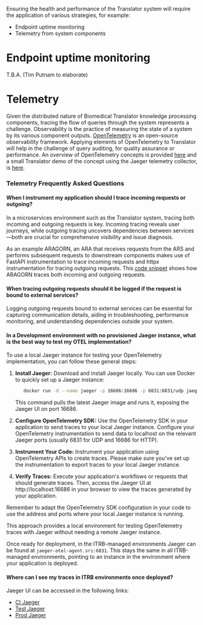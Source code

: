 Ensuring the health and performance of the Translator system will require the application of various strategies, for example:

* Endpoint uptime monitoring
* Telemetry from system components

# Endpoint uptime monitoring

T.B.A. (Tim Putnam to elaborate)

# Telemetry

Given the distributed nature of Biomedical Translator knowledge processing components, tracing the flow of queries through the system represents a challenge. Observability is the practice of measuring the state of a system by its various component outputs. [OpenTelemetry](https://opentelemetry.io/) is an open-source observability framework. Applying elements of OpenTelemetry to Translator will help in the challenge of query auditing, for quality assurance or performance.  An overview of OpenTelemetry concepts is provided [here](https://docs.google.com/presentation/d/1OjcE1gVhx8u9EvvHGn6h50otBKmpd-9HidlTNppXXy0/edit#slide=id.g27ee40efb83_0_3) and a small Translator demo of the concept using the Jaeger telemetry collector, is [here](https://github.com/TranslatorSRI/Jaeger-demo).

### Telemetry Frequently Asked Questions
#### When I instrument my application should I trace incoming requests or outgoing?
 In a microservices environment such as the Translator system, tracing both incoming and outgoing requests is key. Incoming tracing reveals user journeys, while outgoing tracing uncovers dependencies between services—both are crucial for comprehensive visibility and issue diagnosis.

 As an example ARAGORN, an ARA that receives requests from the ARS and performs subsequent requests to downstream components makes use of FastAPI instrumentation to trace incoming requests and httpx instrumentation for tracing outgoing requests. This [code snippet](https://github.com/ranking-agent/aragorn/blob/main/src/otel_config.py) shows how ARAGORN traces both incoming and outgoing requests.

#### When tracing outgoing requests should it be logged if the request is bound to external services?
Logging outgoing requests bound to external services can be essential for capturing communication details, aiding in troubleshooting, performance monitoring, and understanding dependencies outside your system.

#### In a Development environment with no provisioned Jaeger instance, what is the best way to test my OTEL implementation?

To use a local Jaeger instance for testing your OpenTelemetry implementation, you can follow these general steps:

1. **Install Jaeger:** Download and install Jaeger locally. You can use Docker to quickly set up a Jaeger instance:
   ```bash
      docker run -d --name jaeger -p 16686:16686 -p 6831:6831/udp jaegertracing/all-in-one:latest
   ```
   This command pulls the latest Jaeger image and runs it, exposing the Jaeger UI on port 16686.
2. **Configure OpenTelemetry SDK:** Use the OpenTelemetry SDK in your application to send traces to your local Jaeger instance. Configure your OpenTelemetry instrumentation to send data to localhost    on the relevant Jaeger ports (usually 6831 for UDP and 16686 for HTTP).

3. **Instrument Your Code:** Instrument your application using OpenTelemetry APIs to create traces. Please make sure you've set up the instrumentation to export traces to your local Jaeger instance.

4. **Verify Traces:** Execute your application's workflows or requests that should generate traces. Then, access the Jaeger UI at http://localhost:16686 in your browser to view the traces generated by your application.


Remember to adapt the OpenTelemetry SDK configuration in your code to use the address and ports where your local Jaeger instance is running.

This approach provides a local environment for testing OpenTelemetry traces with Jaeger without needing a remote Jaeger instance.

Once ready for deployment, in the ITRB-managed environments Jaeger can be found at `jaeger-otel-agent.sri:6831`. This stays the same in all ITRB-managed environments, pointing to an instance in the environment where your application is deployed. 

#### Where can I see my traces in ITRB environments once deployed?
Jaeger UI can be accessed in the following links: 
* [CI Jaeger](https://translator-otel.ci.transltr.io/search)
* [Test Jaeger](https://translator-otel.test.transltr.io/search)
* [Prod Jaeger](https://translator-otel.transltr.io/search)

